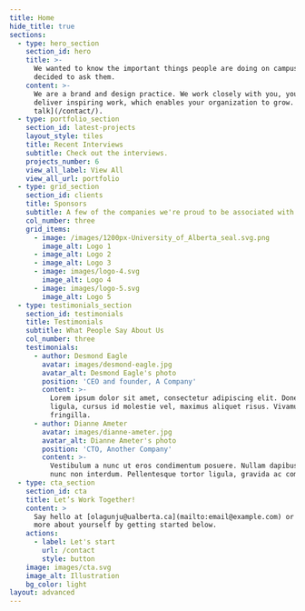 ```yaml
---
title: Home
hide_title: true
sections:
  - type: hero_section
    section_id: hero
    title: >-
      We wanted to know the important things people are doing on campus. So, we
      decided to ask them.
    content: >-
      We are a brand and design practice. We work closely with you, your team to
      deliver inspiring work, which enables your organization to grow. [Let's
      talk](/contact/).
  - type: portfolio_section
    section_id: latest-projects
    layout_style: tiles
    title: Recent Interviews
    subtitle: Check out the interviews.
    projects_number: 6
    view_all_label: View All
    view_all_url: portfolio
  - type: grid_section
    section_id: clients
    title: Sponsors
    subtitle: A few of the companies we're proud to be associated with
    col_number: three
    grid_items:
      - image: /images/1200px-University_of_Alberta_seal.svg.png
        image_alt: Logo 1
      - image_alt: Logo 2
      - image_alt: Logo 3
      - image: images/logo-4.svg
        image_alt: Logo 4
      - image: images/logo-5.svg
        image_alt: Logo 5
  - type: testimonials_section
    section_id: testimonials
    title: Testimonials
    subtitle: What People Say About Us
    col_number: three
    testimonials:
      - author: Desmond Eagle
        avatar: images/desmond-eagle.jpg
        avatar_alt: Desmond Eagle's photo
        position: 'CEO and founder, A Company'
        content: >-
          Lorem ipsum dolor sit amet, consectetur adipiscing elit. Donec nisl
          ligula, cursus id molestie vel, maximus aliquet risus. Vivamus in nibh
          fringilla.
      - author: Dianne Ameter
        avatar: images/dianne-ameter.jpg
        avatar_alt: Dianne Ameter's photo
        position: 'CTO, Another Company'
        content: >-
          Vestibulum a nunc ut eros condimentum posuere. Nullam dapibus quis
          nunc non interdum. Pellentesque tortor ligula, gravida ac commodo eu.
  - type: cta_section
    section_id: cta
    title: Let’s Work Together!
    content: >
      Say hello at [olagunju@ualberta.ca](mailto:email@example.com) or tell us
      more about yourself by getting started below.
    actions:
      - label: Let's start
        url: /contact
        style: button
    image: images/cta.svg
    image_alt: Illustration
    bg_color: light
layout: advanced
---
```

